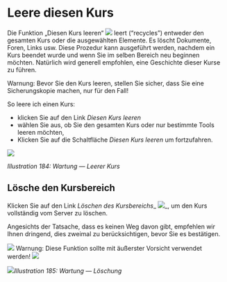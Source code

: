 # Leere diesen Kurs

Die Funktion „Diesen Kurs leeren“ ![](../../.gitbook/assets/graphics334.gif) leert \(“recycles”\) entweder den gesamten Kurs oder die ausgewählten Elemente. Es löscht Dokumente, Foren, Links usw. Diese Prozedur kann ausgeführt werden, nachdem ein Kurs beendet wurde und wenn Sie im selben Bereich neu beginnen möchten. Natürlich wird generell empfohlen, eine Geschichte dieser Kurse zu führen.

Warnung: Bevor Sie den Kurs leeren, stellen Sie sicher, dass Sie eine Sicherungskopie machen, nur für den Fall!

So leere ich einen Kurs:

* klicken Sie auf den Link _Diesen Kurs leeren_
* wählen Sie aus, ob Sie den gesamten Kurs oder nur bestimmte Tools leeren möchten,
* Klicken Sie auf die Schaltfläche _Diesen Kurs leeren_ um fortzufahren.

![](../../.gitbook/assets/images252.png)

_Illustration 184: Wartung — Leerer Kurs_

## Lösche den Kursbereich <a id="delete-the-course-area"></a>

Klicken Sie auf den Link _Löschen des Kursbereichs_\_ ![](../../.gitbook/assets/graphics335.gif)\_, um den Kurs vollständig vom Server zu löschen.

Angesichts der Tatsache, dass es keinen Weg davon gibt, empfehlen wir Ihnen dringend, dies zweimal zu berücksichtigen, bevor Sie es bestätigen.

![](../../.gitbook/assets/graphics336.gif) Warnung: Diese Funktion sollte mit äußerster Vorsicht verwendet werden! ![](../../.gitbook/assets/graphics337.gif)

![](../../.gitbook/assets/images253.png)_Illustration 185: Wartung — Löschung_